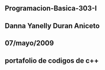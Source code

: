 ## Programacion-Basica-303-I
## Danna Yanelly Duran Aniceto 
## 07/mayo/2009
## portafolio de codigos de c++
